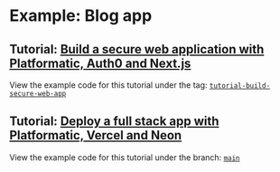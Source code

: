 # Example: Blog app

## Tutorial: [Build a secure web application with Platformatic, Auth0 and Next.js](https://blog.platformatic.dev/build-a-secure-web-application-with-platformatic-auth0-and-nextjs)

View the example code for this tutorial under the tag: [`tutorial-build-secure-web-app`](https://github.com/platformatic/tutorial-platformatic-auth0-nextjs/tree/tutorial-build-secure-web-app)

## Tutorial: [Deploy a full stack app with Platformatic, Vercel and Neon](https://blog.platformatic.dev/deploy-a-full-stack-app-with-platformatic-vercel-and-neon)

View the example code for this tutorial under the branch: [`main`](https://github.com/platformatic/tutorial-platformatic-auth0-nextjs/tree/main)
